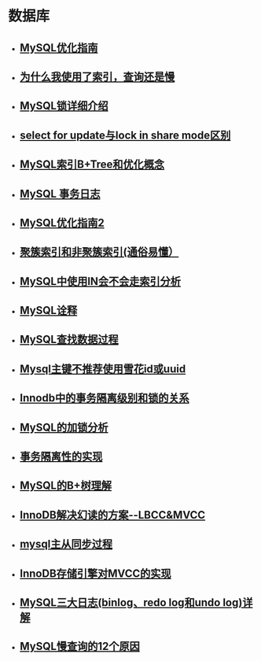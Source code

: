# 数据库
- ## [MySQL优化指南](http://note.youdao.com/noteshare?id=efa6dfe58ff21a1ea497fdb1d6826cda)
- ## [为什么我使用了索引，查询还是慢](http://note.youdao.com/noteshare?id=e2ecfbde2d5bf7bd6f32e260411b8ae9)
- ## [MySQL锁详细介绍](http://note.youdao.com/noteshare?id=05888b85ec370ee7adf8768a8d6a8b65)
- ## [select for update与lock in share mode区别](http://note.youdao.com/noteshare?id=bbebf3be5e7a40f49d39fafc56c9b373)
- ## [MySQL索引B+Tree和优化概念](http://note.youdao.com/noteshare?id=9f9f7bd65288d1b3964de6690728f125)
- ## [MySQL 事务日志](http://note.youdao.com/noteshare?id=bf1f58d8175fb844c9dba7493a9f2288)
- ## [MySQL优化指南2](http://note.youdao.com/s/1FCrnAhB)
- ## [聚簇索引和非聚簇索引(通俗易懂）](http://note.youdao.com/s/PMlXh9ll)
- ## [MySQL中使用IN会不会走索引分析](http://note.youdao.com/s/MSCca3Pj)
- ## [MySQL诠释](http://note.youdao.com/s/7UynYiOs)
- ## [MySQL查找数据过程](http://note.youdao.com/s/XJNufdjf)
- ## [Mysql主键不推荐使用雪花id或uuid](http://note.youdao.com/s/3ZawsMDB)
- ## [Innodb中的事务隔离级别和锁的关系](http://note.youdao.com/s/BrSM8Asd)
- ## [MySQL的加锁分析](http://note.youdao.com/s/3nKpNouX)
- ## [事务隔离性的实现](https://note.youdao.com/s/2Y2Rv0gs)
- ## [MySQL的B+树理解](https://note.youdao.com/s/G4vVB937)
- ## [InnoDB解决幻读的方案--LBCC&MVCC](https://note.youdao.com/s/OZGqawTr)
- ## [mysql主从同步过程](https://note.youdao.com/s/EIBBzPs)
- ## [InnoDB存储引擎对MVCC的实现](https://note.youdao.com/s/Xi8D3rAC)
- ## [MySQL三大日志(binlog、redo log和undo log)详解](https://note.youdao.com/s/awVVwmBV)
- ## [MySQL慢查询的12个原因](https://note.youdao.com/s/BEY2UUXz)